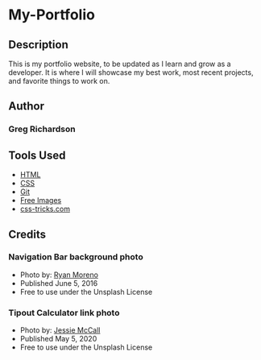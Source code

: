 # My-Portfolio

## Description
This is my portfolio website, to be updated as I learn and grow as a developer. It is where I will showcase my best work, most recent projects, and favorite things to work on.

## Author
### Greg Richardson

## Tools Used
* [HTML](https://developer.mozilla.org/en-US/docs/Web/HTML)
* [CSS](https://developer.mozilla.org/en-US/docs/Web/CSS)
* [Git](https://git-scm.com/)
* [Free Images](https://unsplash.com)
* [css-tricks.com](css-tricks.com)

## Credits
### Navigation Bar background photo
* Photo by: [Ryan Moreno](https://unsplash.com/@ryanmoreno)
* Published June 5, 2016
* Free to use under the Unsplash License

### Tipout Calculator link photo
* Photo by: [Jessie McCall](https://unsplash.com/@littlegreeneyes)
* Published May 5, 2020
* Free to use under the Unsplash License